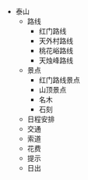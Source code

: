 - 泰山
  - 路线
    - 红门路线
    - 天外村路线
    - 桃花峪路线
    - 天烛峰路线
  - 景点
    - 红门路线景点
    - 山顶景点
    - 名木
    - 石刻
  - 日程安排
  - 交通
  - 索道
  - 花费
  - 提示
  - 日出


